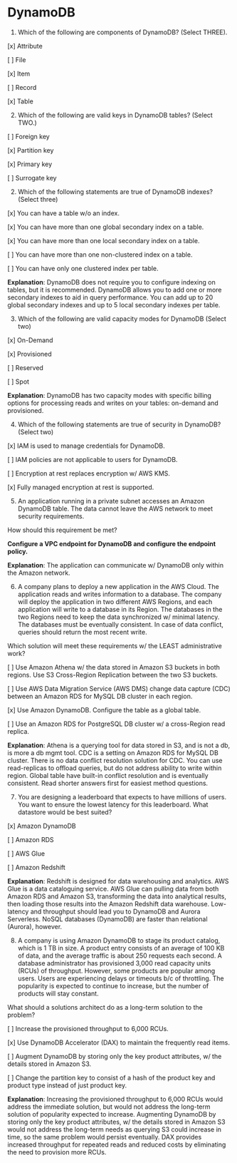 # DynamoDB

1. Which of the following are components of DynamoDB? (Select THREE).

[x] Attribute

[ ] File

[x] Item

[ ] Record

[x] Table

2. Which of the following are valid keys in DynamoDB tables? (Select TWO.)

[ ] Foreign key

[x] Partition key

[x] Primary key

[ ] Surrogate key

2. Which of the following statements are true of DynamoDB indexes? (Select three)

[x] You can have a table w/o an index.

[x] You can have more than one global secondary index on a table.

[x] You can have more than one local secondary index on a table.

[ ] You can have more than one non-clustered index on a table.

[ ] You can have only one clustered index per table.

**Explanation**: DynamoDB does not require you to configure indexing on tables, but it is recommended. DynamoDB allows you to add one or more secondary indexes to aid in query performance. You can add up to 20 global secondary indexes and up to 5 local secondary indexes per table.

3. Which of the following are valid capacity modes for DynamoDB (Select two)

[x] On-Demand

[x] Provisioned

[ ] Reserved

[ ] Spot

**Explanation**: DynamoDB has two capacity modes with specific billing options for processing reads and writes on your tables: on-demand and provisioned.

4. Which of the following statements are true of security in DynamoDB? (Select two)

[x] IAM is used to manage credentials for DynamoDB.

[ ] IAM policies are not applicable to users for DynamoDB.

[ ] Encryption at rest replaces encryption w/ AWS KMS.

[x] Fully managed encryption at rest is supported.

5. An application running in a private subnet accesses an Amazon DynamoDB table. The data cannot leave the AWS network to meet security requirements.

How should this requirement be met?

**Configure a VPC endpoint for DynamoDB and configure the endpoint policy.**

**Explanation**: The application can communicate w/ DynamoDB only within the Amazon network.

6. A company plans to deploy a new application in the AWS Cloud. The application reads and writes information to a database. The company will deploy the application in two different AWS Regions, and each application will write to a database in its Region. The databases in the two Regions need to keep the data synchronized w/ minimal latency. The databases must be eventually consistent. In case of data conflict, queries should return the most recent write.

Which solution will meet these requirements w/ the LEAST administrative work?

[ ] Use Amazon Athena w/ the data stored in Amazon S3 buckets in both regions. Use S3 Cross-Region Replication between the two S3 buckets.

[ ] Use AWS Data Migration Service (AWS DMS) change data capture (CDC) between an Amazon RDS for MySQL DB cluster in each region.

[x] Use Amazon DynamoDB. Configure the table as a global table.

[ ] Use an Amazon RDS for PostgreSQL DB cluster w/ a cross-Region read replica.

**Explanation**: Athena is a querying tool for data stored in S3, and is not a db, is more a db mgmt tool. CDC is a setting on Amazon RDS for MySQL DB cluster. There is no data conflict resolution solution for CDC. You can use read-replicas to offload queries, but do not address ability to write within region. Global table have built-in conflict resolution and is eventually consistent. Read shorter answers first for easiest method questions.

7. You are designing a leaderboard that expects to have millions of users. You want to ensure the lowest latency for this leaderboard. What datastore would be best suited?

[x] Amazon DynamoDB

[ ] Amazon RDS

[ ] AWS Glue

[ ] Amazon Redshift

**Explanation**: Redshift is designed for data warehousing and analytics. AWS Glue is a data cataloguing service. AWS Glue can pulling data from both Amazon RDS and Amazon S3, transforming the data into analytical results, then loading those results into the Amazon Redshift data warehouse. Low-latency and throughput should lead you to DynamoDB and Aurora Serverless. NoSQL databases (DynamoDB) are faster than relational (Aurora), however.

8. A company is using Amazon DynamoDB to stage its product catalog, which is 1 TB in size. A product entry consists of an average of 100 KB of data, and the average traffic is about 250 requests each second. A database administrator has provisioned 3,000 read capacity units (RCUs) of throughput. However, some products are popular among users. Users are experiencing delays or timeouts b/c of throttling. The popularity is expected to continue to increase, but the number of products will stay constant.

What should a solutions architect do as a long-term solution to the problem?

[ ] Increase the provisioned throughput to 6,000 RCUs.

[x] Use DynamoDB Accelerator (DAX) to maintain the frequently read items.

[ ] Augment DynamoDB by storing only the key product attributes, w/ the details stored in Amazon S3.

[ ] Change the partition key to consist of a hash of the product key and product type instead of just product key.

**Explanation**: Increasing the provisioned throughput to 6,000 RCUs would address the immediate solution, but would not address the long-term solution of popularity expected to increase. Augmenting DynamoDB by storing only the key product attributes, w/ the details stored in Amazon S3 would not address the long-term needs as querying S3 could increase in time, so the same problem would persist eventually. DAX provides increased throughput for repeated reads and reduced costs by eliminating the need to provision more RCUs.
